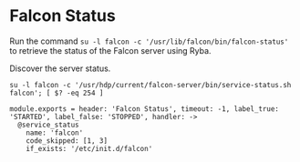 
# Falcon Status

Run the command `su -l falcon -c '/usr/lib/falcon/bin/falcon-status'` to
retrieve the status of the Falcon server using Ryba.

Discover the server status.

```
su -l falcon -c '/usr/hdp/current/falcon-server/bin/service-status.sh falcon'; [ $? -eq 254 ]
```

    module.exports = header: 'Falcon Status', timeout: -1, label_true: 'STARTED', label_false: 'STOPPED', handler: ->
      @service_status 
        name: 'falcon'
        code_skipped: [1, 3]
        if_exists: '/etc/init.d/falcon'
